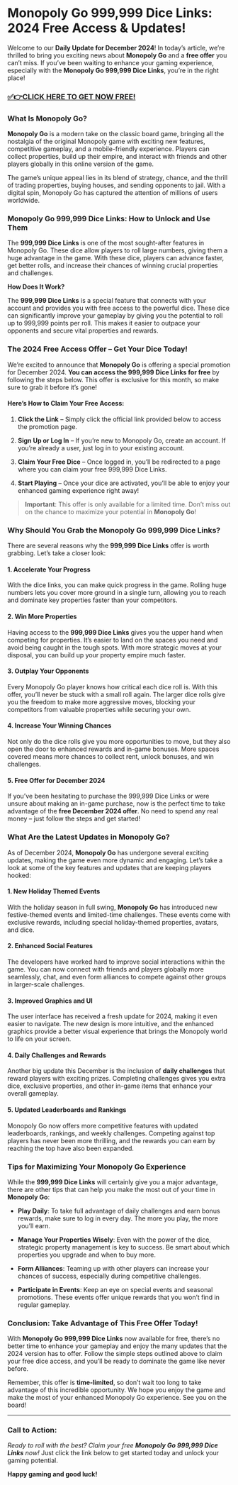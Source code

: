# Monopoly Go 999,999 Dice Links: 2024 Free Access & Updates!

Welcome to our **Daily Update for December 2024**! In today’s article, we’re thrilled to bring you exciting news about **Monopoly Go** and a **free offer** you can’t miss. If you’ve been waiting to enhance your gaming experience, especially with the **Monopoly Go 999,999 Dice Links**, you’re in the right place!

### [✅👉CLICK HERE TO GET NOW FREE!](https://freeforyou.xyz/monopoly/go/)

### **What Is Monopoly Go?**

**Monopoly Go** is a modern take on the classic board game, bringing all the nostalgia of the original Monopoly game with exciting new features, competitive gameplay, and a mobile-friendly experience. Players can collect properties, build up their empire, and interact with friends and other players globally in this online version of the game.

The game’s unique appeal lies in its blend of strategy, chance, and the thrill of trading properties, buying houses, and sending opponents to jail. With a digital spin, Monopoly Go has captured the attention of millions of users worldwide.

### **Monopoly Go 999,999 Dice Links: How to Unlock and Use Them**

The **999,999 Dice Links** is one of the most sought-after features in Monopoly Go. These dice allow players to roll large numbers, giving them a huge advantage in the game. With these dice, players can advance faster, get better rolls, and increase their chances of winning crucial properties and challenges.

**How Does It Work?**

The **999,999 Dice Links** is a special feature that connects with your account and provides you with free access to the powerful dice. These dice can significantly improve your gameplay by giving you the potential to roll up to 999,999 points per roll. This makes it easier to outpace your opponents and secure vital properties and rewards.

### **The 2024 Free Access Offer – Get Your Dice Today!**

We’re excited to announce that **Monopoly Go** is offering a special promotion for December 2024. **You can access the 999,999 Dice Links for free** by following the steps below. This offer is exclusive for this month, so make sure to grab it before it’s gone!

#### **Here’s How to Claim Your Free Access:**

1. **Click the Link** – Simply click the official link provided below to access the promotion page.
   
2. **Sign Up or Log In** – If you’re new to Monopoly Go, create an account. If you’re already a user, just log in to your existing account.

3. **Claim Your Free Dice** – Once logged in, you’ll be redirected to a page where you can claim your free 999,999 Dice Links.

4. **Start Playing** – Once your dice are activated, you’ll be able to enjoy your enhanced gaming experience right away!

> **Important**: This offer is only available for a limited time. Don’t miss out on the chance to maximize your potential in **Monopoly Go**!

### **Why Should You Grab the Monopoly Go 999,999 Dice Links?**

There are several reasons why the **999,999 Dice Links** offer is worth grabbing. Let’s take a closer look:

#### **1. Accelerate Your Progress**

With the dice links, you can make quick progress in the game. Rolling huge numbers lets you cover more ground in a single turn, allowing you to reach and dominate key properties faster than your competitors.

#### **2. Win More Properties**

Having access to the **999,999 Dice Links** gives you the upper hand when competing for properties. It’s easier to land on the spaces you need and avoid being caught in the tough spots. With more strategic moves at your disposal, you can build up your property empire much faster.

#### **3. Outplay Your Opponents**

Every Monopoly Go player knows how critical each dice roll is. With this offer, you’ll never be stuck with a small roll again. The larger dice rolls give you the freedom to make more aggressive moves, blocking your competitors from valuable properties while securing your own.

#### **4. Increase Your Winning Chances**

Not only do the dice rolls give you more opportunities to move, but they also open the door to enhanced rewards and in-game bonuses. More spaces covered means more chances to collect rent, unlock bonuses, and win challenges.

#### **5. Free Offer for December 2024**

If you’ve been hesitating to purchase the 999,999 Dice Links or were unsure about making an in-game purchase, now is the perfect time to take advantage of the **free December 2024 offer**. No need to spend any real money – just follow the steps and get started!

### **What Are the Latest Updates in Monopoly Go?**

As of December 2024, **Monopoly Go** has undergone several exciting updates, making the game even more dynamic and engaging. Let’s take a look at some of the key features and updates that are keeping players hooked:

#### **1. New Holiday Themed Events**

With the holiday season in full swing, **Monopoly Go** has introduced new festive-themed events and limited-time challenges. These events come with exclusive rewards, including special holiday-themed properties, avatars, and dice.

#### **2. Enhanced Social Features**

The developers have worked hard to improve social interactions within the game. You can now connect with friends and players globally more seamlessly, chat, and even form alliances to compete against other groups in larger-scale challenges.

#### **3. Improved Graphics and UI**

The user interface has received a fresh update for 2024, making it even easier to navigate. The new design is more intuitive, and the enhanced graphics provide a better visual experience that brings the Monopoly world to life on your screen.

#### **4. Daily Challenges and Rewards**

Another big update this December is the inclusion of **daily challenges** that reward players with exciting prizes. Completing challenges gives you extra dice, exclusive properties, and other in-game items that enhance your overall gameplay.

#### **5. Updated Leaderboards and Rankings**

Monopoly Go now offers more competitive features with updated leaderboards, rankings, and weekly challenges. Competing against top players has never been more thrilling, and the rewards you can earn by reaching the top have also been expanded.

### **Tips for Maximizing Your Monopoly Go Experience**

While the **999,999 Dice Links** will certainly give you a major advantage, there are other tips that can help you make the most out of your time in **Monopoly Go**:

- **Play Daily**: To take full advantage of daily challenges and earn bonus rewards, make sure to log in every day. The more you play, the more you’ll earn.
  
- **Manage Your Properties Wisely**: Even with the power of the dice, strategic property management is key to success. Be smart about which properties you upgrade and when to buy more.

- **Form Alliances**: Teaming up with other players can increase your chances of success, especially during competitive challenges.

- **Participate in Events**: Keep an eye on special events and seasonal promotions. These events offer unique rewards that you won’t find in regular gameplay.

### **Conclusion: Take Advantage of This Free Offer Today!**

With **Monopoly Go 999,999 Dice Links** now available for free, there’s no better time to enhance your gameplay and enjoy the many updates that the 2024 version has to offer. Follow the simple steps outlined above to claim your free dice access, and you’ll be ready to dominate the game like never before.

Remember, this offer is **time-limited**, so don’t wait too long to take advantage of this incredible opportunity. We hope you enjoy the game and make the most of your enhanced Monopoly Go experience. See you on the board!

---

### **Call to Action:**

*Ready to roll with the best? Claim your free **Monopoly Go 999,999 Dice Links** now!* Just click the link below to get started today and unlock your gaming potential.

**Happy gaming and good luck!**
